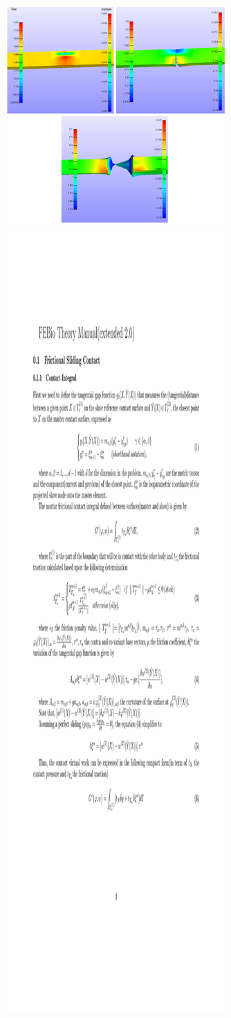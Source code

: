 
 <br>
 <img height="500" src="largedeformationteartest.png" />
 </br>
 
 <br>
 <img height="1800" src="0001.jpg" />
 </br>

